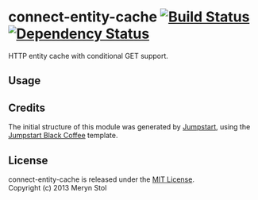 # connect-entity-cache [![Build Status](https://travis-ci.org/meryn/connect-entity-cache.png?branch=master)](https://travis-ci.org/meryn/connect-entity-cache) [![Dependency Status](https://david-dm.org/meryn/connect-entity-cache.png)](https://david-dm.org/meryn/connect-entity-cache)

HTTP entity cache with conditional GET support.

## Usage

## Credits

The initial structure of this module was generated by [Jumpstart](https://github.com/meryn/jumpstart), using the [Jumpstart Black Coffee](https://github.com/meryn/jumpstart-black-coffee) template.

## License

connect-entity-cache is released under the [MIT License](http://opensource.org/licenses/MIT).  
Copyright (c) 2013 Meryn Stol  